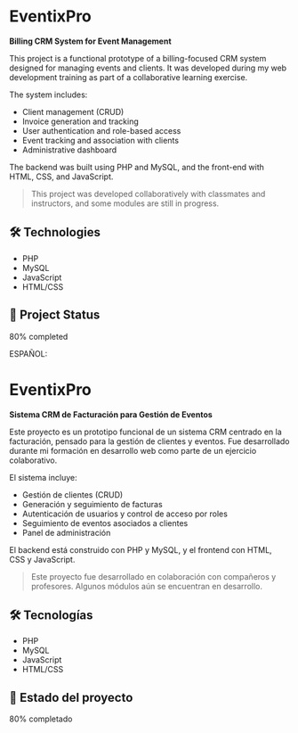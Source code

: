 # EventixPro  
**Billing CRM System for Event Management**

This project is a functional prototype of a billing-focused CRM system designed for managing events and clients. It was developed during my web development training as part of a collaborative learning exercise.

The system includes:
- Client management (CRUD)
- Invoice generation and tracking
- User authentication and role-based access
- Event tracking and association with clients
- Administrative dashboard

The backend was built using PHP and MySQL, and the front-end with HTML, CSS, and JavaScript. 

> This project was developed collaboratively with classmates and instructors, and some modules are still in progress.

## 🛠 Technologies
- PHP
- MySQL
- JavaScript
- HTML/CSS

## 🚧 Project Status
80% completed

ESPAÑOL: 

# EventixPro  
**Sistema CRM de Facturación para Gestión de Eventos**

Este proyecto es un prototipo funcional de un sistema CRM centrado en la facturación, pensado para la gestión de clientes y eventos. Fue desarrollado durante mi formación en desarrollo web como parte de un ejercicio colaborativo.

El sistema incluye:
- Gestión de clientes (CRUD)
- Generación y seguimiento de facturas
- Autenticación de usuarios y control de acceso por roles
- Seguimiento de eventos asociados a clientes
- Panel de administración

El backend está construido con PHP y MySQL, y el frontend con HTML, CSS y JavaScript. 

> Este proyecto fue desarrollado en colaboración con compañeros y profesores. Algunos módulos aún se encuentran en desarrollo.

## 🛠 Tecnologías
- PHP
- MySQL
- JavaScript
- HTML/CSS

## 🚧 Estado del proyecto
80% completado
